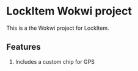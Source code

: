 # LockItem Wokwi project

This is a the Wokwi project for LockItem.

## Features

1. Includes a custom chip for GPS

